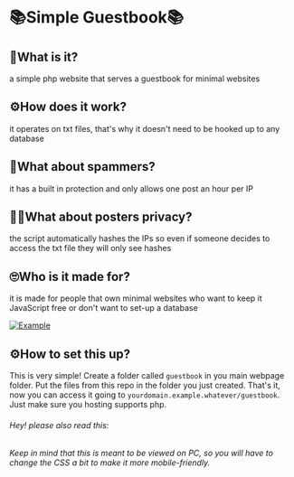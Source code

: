 # 📚Simple Guestbook📚

## 📒What is it?
a simple php website that serves a guestbook for minimal websites

## ⚙️How does it work?
it operates on txt files, that's why it doesn't need to be hooked up to any database

## 👺What about spammers?
it has a built in protection and only allows one post an hour per IP

## 🕵️‍♂️What about posters privacy?
the script automatically hashes the IPs so even if someone decides to access the txt file they will only see hashes

## 🙄Who is it made for?
it is made for people that own minimal websites who want to keep it JavaScript free or don't want to set-up a database

<a href="https://ibb.co/n1T5dsW"><img src="https://i.ibb.co/X59v0Zw/Example.gif" alt="Example" border="0"></a>

## ⚙️How to set this up?
This is very simple! Create a folder called ```guestbook``` in you main webpage folder. Put the files from this repo in the folder you just created. That's it, now you can access it going to ```yourdomain.example.whatever/guestbook```. Just make sure you hosting supports php.

###### Hey! please also read this:
###### Keep in mind that this is meant to be viewed on PC, so you will have to change the CSS a bit to make it more mobile-friendly.
